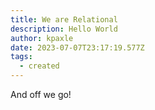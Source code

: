```yaml
---
title: We are Relational
description: Hello World
author: kpaxle
date: 2023-07-07T23:17:19.577Z
tags:
  - created
---
```

And off we go!